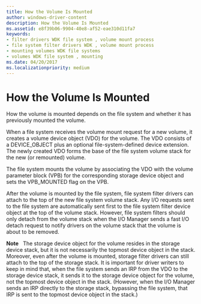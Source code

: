 ```yaml
---
title: How the Volume Is Mounted
author: windows-driver-content
description: How the Volume Is Mounted
ms.assetid: e8f39b06-9904-40e8-af52-eae310d11fa7
keywords:
- filter drivers WDK file system , volume mount process
- file system filter drivers WDK , volume mount process
- mounting volumes WDK file systems
- volumes WDK file system , mounting
ms.date: 04/20/2017
ms.localizationpriority: medium
---
```


# How the Volume Is Mounted


How the volume is mounted depends on the file system and whether it has previously mounted the volume.

When a file system receives the volume mount request for a new volume, it creates a volume device object (VDO) for the volume. The VDO consists of a DEVICE\_OBJECT plus an optional file-system-defined device extension. The newly created VDO forms the base of the file system volume stack for the new (or remounted) volume.

The file system mounts the volume by associating the VDO with the volume parameter block (VPB) for the corresponding storage device object and sets the VPB\_MOUNTED flag on the VPB.

After the volume is mounted by the file system, file system filter drivers can attach to the top of the new file system volume stack. Any I/O requests sent to the file system are automatically sent first to the file system filter device object at the top of the volume stack. However, file system filters should only detach from the volume stack when the I/O Manager sends a fast I/O detach request to notify drivers on the volume stack that the volume is about to be removed.

**Note**   The storage device object for the volume resides in the storage device stack, but it is not necessarily the topmost device object in the stack. Moreover, even after the volume is mounted, storage filter drivers can still attach to the top of the storage stack. It is important for driver writers to keep in mind that, when the file system sends an IRP from the VDO to the storage device stack, it sends it to the storage device object for the volume, not the topmost device object in the stack. (However, when the I/O Manager sends an IRP directly to the storage stack, bypassing the file system, that IRP is sent to the topmost device object in the stack.)

 

 

 




